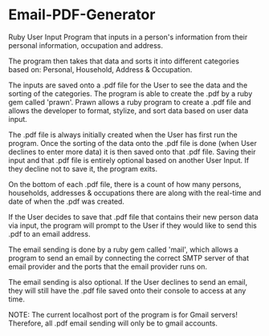 # Email-PDF-Generator

Ruby User Input Program that inputs in a person's information from their personal information, occupation and address.

The program then takes that data and sorts it into different categories based on: Personal, Household, Address & Occupation.

The inputs are saved onto a .pdf file for the User to see the data and the sorting of the categories. The program is able to create the .pdf by a ruby gem called 'prawn'. Prawn allows a ruby program to create a .pdf file and allows the developer to format, stylize, and sort data based on user data input.

The .pdf file is always initially created when the User has first run the program. Once the sorting of the data onto the .pdf file is done (when User declines to enter more data) it is then saved onto that .pdf file. Saving their input and that .pdf file is entirely optional based on another User Input. If they decline not to save it, the program exits.

On the bottom of each .pdf file, there is a count of how many persons, households, addresses & occupations there are along with the real-time and date of when the .pdf was created.

If the User decides to save that .pdf file that contains their new person data via input, the program will prompt to the User if they would like to send this .pdf to an email address.

The email sending is done by a ruby gem called 'mail', which allows a program to send an email by connecting the correct SMTP server of that email provider and the ports that the email provider runs on.

The email sending is also optional. If the User declines to send an email, they will still have the .pdf file saved onto their console to access at any time.


NOTE: The current localhost port of the program is for Gmail servers! Therefore, all .pdf email sending will only be to gmail accounts.

